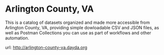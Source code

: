 # Arlington County, VA

This is a catalog of datasets organized and made more accessible from Arlington County, VA, providing simple dowloadable CSV and JSON files, as well as Postman Collections you can use as part of workflows and other automation.

url: http://arlington-county-va.dayda.org

